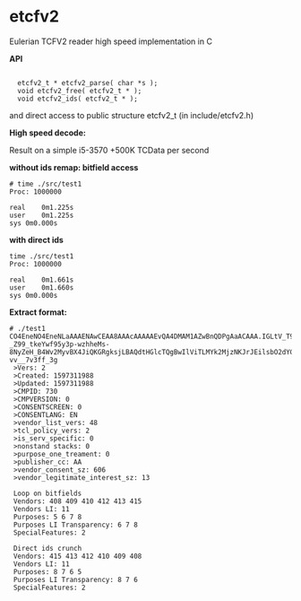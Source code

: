 # etcfv2
Eulerian TCFV2 reader high speed implementation in C

**API**

```

  etcfv2_t * etcfv2_parse( char *s );
  void etcfv2_free( etcfv2_t * );
  void etcfv2_ids( etcfv2_t * );

```

and direct access to public structure etcfv2_t (in include/etcfv2.h)



**High speed decode:**

Result on a simple i5-3570
+500K TCData per second

**without ids remap: bitfield access**
```
# time ./src/test1
Proc: 1000000

real	0m1.225s
user	0m1.225s
sys	0m0.000s
```

**with direct ids**
```
time ./src/test1
Proc: 1000000

real	0m1.661s
user	0m1.660s
sys	0m0.000s
```


**Extract format:**

```
# ./test1
CO4EneNO4EneNLaAAAENAwCEAA8AAAcAAAAAEvQA4DMAM1AZwBnQDPgAaACAAA.IGLtV_T9fb2vj-_Z99_tkeYwf95y3p-wzhheMs-8NyZeH_B4Wv2MyvBX4JiQKGRgksjLBAQdtHGlcTQgBwIlViTLMYk2MjzNKJrJEilsbO2dYGD9Pn8HT3ZCY70-vv__7v3ff_3g
 >Vers: 2
 >Created: 1597311988
 >Updated: 1597311988
 >CMPID: 730
 >CMPVERSION: 0
 >CONSENTSCREEN: 0
 >CONSENTLANG: EN
 >vendor_list_vers: 48
 >tcl_policy_vers: 2
 >is_serv_specific: 0
 >nonstand stacks: 0
 >purpose_one_treament: 0
 >publisher_cc: AA
 >vendor_consent_sz: 606
 >vendor_legitimate_interest_sz: 13

 Loop on bitfields
 Vendors: 408 409 410 412 413 415 
 Vendors LI: 11 
 Purposes: 5 6 7 8 
 Purposes LI Transparency: 6 7 8 
 SpecialFeatures: 2 

 Direct ids crunch
 Vendors: 415 413 412 410 409 408 
 Vendors LI: 11 
 Purposes: 8 7 6 5 
 Purposes LI Transparency: 8 7 6 
 SpecialFeatures: 2 
```
